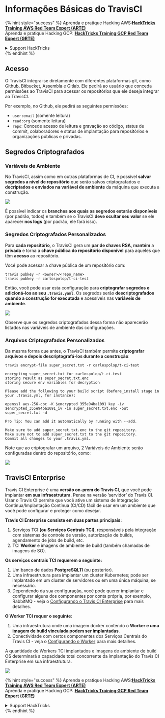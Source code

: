 # Informações Básicas do TravisCI

{% hint style="success" %}
Aprenda e pratique Hacking AWS:<img src="../../.gitbook/assets/image (1) (1) (1) (1).png" alt="" data-size="line">[**HackTricks Training AWS Red Team Expert (ARTE)**](https://training.hacktricks.xyz/courses/arte)<img src="../../.gitbook/assets/image (1) (1) (1) (1).png" alt="" data-size="line">\
Aprenda e pratique Hacking GCP: <img src="../../.gitbook/assets/image (2) (1).png" alt="" data-size="line">[**HackTricks Training GCP Red Team Expert (GRTE)**<img src="../../.gitbook/assets/image (2) (1).png" alt="" data-size="line">](https://training.hacktricks.xyz/courses/grte)

<details>

<summary>Support HackTricks</summary>

* Confira os [**planos de assinatura**](https://github.com/sponsors/carlospolop)!
* **Junte-se ao** 💬 [**grupo do Discord**](https://discord.gg/hRep4RUj7f) ou ao [**grupo do telegram**](https://t.me/peass) ou **siga**-nos no **Twitter** 🐦 [**@hacktricks\_live**](https://twitter.com/hacktricks_live)**.**
* **Compartilhe truques de hacking enviando PRs para o** [**HackTricks**](https://github.com/carlospolop/hacktricks) e [**HackTricks Cloud**](https://github.com/carlospolop/hacktricks-cloud) repositórios do github.

</details>
{% endhint %}

## Acesso

O TravisCI integra-se diretamente com diferentes plataformas git, como Github, Bitbucket, Assembla e Gitlab. Ele pedirá ao usuário que conceda permissões ao TravisCI para acessar os repositórios que ele deseja integrar ao TravisCI.

Por exemplo, no Github, ele pedirá as seguintes permissões:

* `user:email` (somente leitura)
* `read:org` (somente leitura)
* `repo`: Concede acesso de leitura e gravação ao código, status de commit, colaboradores e status de implantação para repositórios e organizações públicas e privadas.

## Segredos Criptografados

### Variáveis de Ambiente

No TravisCI, assim como em outras plataformas de CI, é possível **salvar segredos a nível de repositório** que serão salvos criptografados e **decriptados e enviados na variável de ambiente** da máquina que executa a construção.

![](<../../.gitbook/assets/image (203).png>)

É possível indicar os **branches aos quais os segredos estarão disponíveis** (por padrão, todos) e também se o TravisCI **deve ocultar seu valor** se ele aparecer **nos logs** (por padrão, ele fará isso).

### Segredos Criptografados Personalizados

Para **cada repositório**, o TravisCI gera um **par de chaves RSA**, **mantém** a **privada** e torna a **chave pública do repositório disponível** para aqueles que têm **acesso** ao repositório.

Você pode acessar a chave pública de um repositório com:
```
travis pubkey -r <owner>/<repo_name>
travis pubkey -r carlospolop/t-ci-test
```
Então, você pode usar esta configuração para **criptografar segredos e adicioná-los ao seu `.travis.yaml`**. Os segredos serão **descriptografados quando a construção for executada** e acessíveis nas **variáveis de ambiente**.

![](<../../.gitbook/assets/image (139).png>)

Observe que os segredos criptografados dessa forma não aparecerão listados nas variáveis de ambiente das configurações.

### Arquivos Criptografados Personalizados

Da mesma forma que antes, o TravisCI também permite **criptografar arquivos e depois descriptografá-los durante a construção**:
```
travis encrypt-file super_secret.txt -r carlospolop/t-ci-test

encrypting super_secret.txt for carlospolop/t-ci-test
storing result as super_secret.txt.enc
storing secure env variables for decryption

Please add the following to your build script (before_install stage in your .travis.yml, for instance):

openssl aes-256-cbc -K $encrypted_355e94ba1091_key -iv $encrypted_355e94ba1091_iv -in super_secret.txt.enc -out super_secret.txt -d

Pro Tip: You can add it automatically by running with --add.

Make sure to add super_secret.txt.enc to the git repository.
Make sure not to add super_secret.txt to the git repository.
Commit all changes to your .travis.yml.
```
Note que ao criptografar um arquivo, 2 Variáveis de Ambiente serão configuradas dentro do repositório, como:

![](<../../.gitbook/assets/image (170).png>)

## TravisCI Enterprise

Travis CI Enterprise é uma **versão on-prem do Travis CI**, que você pode implantar **em sua infraestrutura**. Pense na versão ‘servidor’ do Travis CI. Usar o Travis CI permite que você ative um sistema de Integração Contínua/Implantação Contínua (CI/CD) fácil de usar em um ambiente que você pode configurar e proteger como desejar.

**Travis CI Enterprise consiste em duas partes principais:**

1. Serviços TCI **(ou Serviços Centrais TCI)**, responsáveis pela integração com sistemas de controle de versão, autorização de builds, agendamento de jobs de build, etc.
2. TCI **Worker** e imagens de ambiente de build (também chamadas de imagens de SO).

**Os serviços centrais TCI requerem o seguinte:**

1. Um banco de dados **PostgreSQL11** (ou posterior).
2. Uma infraestrutura para implantar um cluster Kubernetes; pode ser implantado em um cluster de servidores ou em uma única máquina, se necessário.
3. Dependendo da sua configuração, você pode querer implantar e configurar alguns dos componentes por conta própria, por exemplo, RabbitMQ - veja o [Configurando o Travis CI Enterprise](https://docs.travis-ci.com/user/enterprise/tcie-3.x-setting-up-travis-ci-enterprise/) para mais detalhes.

**O Worker TCI requer o seguinte:**

1. Uma infraestrutura onde uma imagem docker contendo o **Worker e uma imagem de build vinculada podem ser implantadas**.
2. Conectividade com certos componentes dos Serviços Centrais do Travis CI - veja o [Configurando o Worker](https://docs.travis-ci.com/user/enterprise/setting-up-worker/) para mais detalhes.

A quantidade de Workers TCI implantados e imagens de ambiente de build OS determinará a capacidade total concorrente da implantação do Travis CI Enterprise em sua infraestrutura.

![](<../../.gitbook/assets/image (199).png>)

{% hint style="success" %}
Aprenda e pratique Hacking AWS:<img src="../../.gitbook/assets/image (1) (1) (1) (1).png" alt="" data-size="line">[**HackTricks Training AWS Red Team Expert (ARTE)**](https://training.hacktricks.xyz/courses/arte)<img src="../../.gitbook/assets/image (1) (1) (1) (1).png" alt="" data-size="line">\
Aprenda e pratique Hacking GCP: <img src="../../.gitbook/assets/image (2) (1).png" alt="" data-size="line">[**HackTricks Training GCP Red Team Expert (GRTE)**<img src="../../.gitbook/assets/image (2) (1).png" alt="" data-size="line">](https://training.hacktricks.xyz/courses/grte)

<details>

<summary>Support HackTricks</summary>

* Confira os [**planos de assinatura**](https://github.com/sponsors/carlospolop)!
* **Junte-se ao** 💬 [**grupo do Discord**](https://discord.gg/hRep4RUj7f) ou ao [**grupo do telegram**](https://t.me/peass) ou **siga**-nos no **Twitter** 🐦 [**@hacktricks\_live**](https://twitter.com/hacktricks_live)**.**
* **Compartilhe truques de hacking enviando PRs para os repositórios do** [**HackTricks**](https://github.com/carlospolop/hacktricks) e [**HackTricks Cloud**](https://github.com/carlospolop/hacktricks-cloud).

</details>
{% endhint %}
